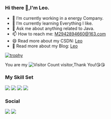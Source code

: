 ### Hi there 👋,I'm Leo.

- 🔭 I’m currently working in a energy Company.
- 🌱 I’m currently learning Everything I like.
- 💬 Ask me about anything related to Java.
- 📫 How to reach me: M2942894660@163.com
- 😄 Read more about my CSDN: [Leo](https://gaoziman.blog.csdn.net/)
- 🥳 Read more about my Blog: [Leo](https://manamn.space/)

[![trophy](https://github-profile-trophy.vercel.app/?username=gaoziman)](https://github.com/ryo-ma/github-profile-trophy)



You are my ![Visitor Count](https://profile-counter.glitch.me/wisdom-zhe/count.svg) visitor,Thank You!:kissing_heart::kissing_heart:

### My Skill Set

![](https://img.shields.io/badge/-HTML5-E34F26?style=flat-square&logo=html5&logoColor=white)
![](https://img.shields.io/badge/-CSS3-1572B6?style=flat-square&logo=css3)
![](https://img.shields.io/badge/-JavaScript-oringe?style=flat-square&logo=javascript)
![](https://img.shields.io/badge/-JavaScript-oringe?style=flat-square&logo=Java)

### Social
![](https://stats.justsong.cn/api/github?username=gaoziman&theme=dark)
![]([https://stats.justsong.cn/api/csdn?username=Cisyam-Leo&theme=dark](https://stats.justsong.cn/api/csdn?id=qq_58608526&theme=dark)https://stats.justsong.cn/api/csdn?id=qq_58608526&theme=dark)
